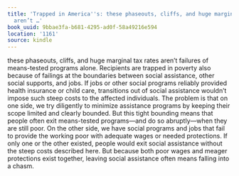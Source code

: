 ```yaml
---
title: 'Trapped in America''s: these phaseouts, cliffs, and huge marginal tax rates
  aren’t …'
book_uuid: 9bbae3fa-b681-4295-ad0f-58a49216e594
location: '1161'
source: kindle
---
```


these phaseouts, cliffs, and huge marginal tax rates aren’t failures of means-tested programs alone. Recipients are trapped in poverty also because of failings at the boundaries between social assistance, other social supports, and jobs. If jobs or other social programs reliably provided health insurance or child care, transitions out of social assistance wouldn’t impose such steep costs to the affected individuals. The problem is that on one side, we try diligently to minimize assistance programs by keeping their scope limited and clearly bounded. But this tight bounding means that people often exit means-tested programs—and do so abruptly—when they are still poor. On the other side, we have social programs and jobs that fail to provide the working poor with adequate wages or needed protections. If only one or the other existed, people would exit social assistance without the steep costs described here. But because both poor wages and meager protections exist together, leaving social assistance often means falling into a chasm.